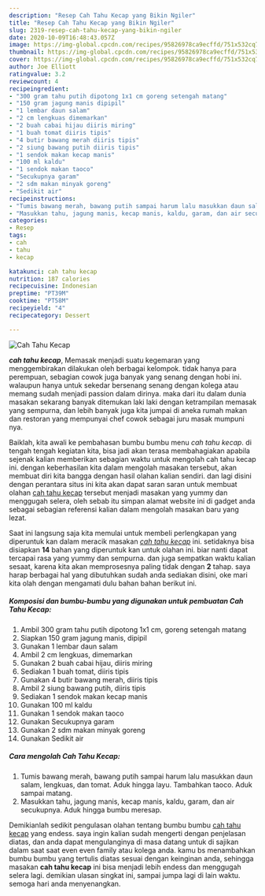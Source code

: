 ```yaml
---
description: "Resep Cah Tahu Kecap yang Bikin Ngiler"
title: "Resep Cah Tahu Kecap yang Bikin Ngiler"
slug: 2319-resep-cah-tahu-kecap-yang-bikin-ngiler
date: 2020-10-09T16:48:43.057Z
image: https://img-global.cpcdn.com/recipes/95826978ca9ecffd/751x532cq70/cah-tahu-kecap-foto-resep-utama.jpg
thumbnail: https://img-global.cpcdn.com/recipes/95826978ca9ecffd/751x532cq70/cah-tahu-kecap-foto-resep-utama.jpg
cover: https://img-global.cpcdn.com/recipes/95826978ca9ecffd/751x532cq70/cah-tahu-kecap-foto-resep-utama.jpg
author: Joe Elliott
ratingvalue: 3.2
reviewcount: 4
recipeingredient:
- "300 gram tahu putih dipotong 1x1 cm goreng setengah matang"
- "150 gram jagung manis dipipil"
- "1 lembar daun salam"
- "2 cm lengkuas dimemarkan"
- "2 buah cabai hijau diiris miring"
- "1 buah tomat diiris tipis"
- "4 butir bawang merah diiris tipis"
- "2 siung bawang putih diiris tipis"
- "1 sendok makan kecap manis"
- "100 ml kaldu"
- "1 sendok makan taoco"
- "Secukupnya garam"
- "2 sdm makan minyak goreng"
- "Sedikit air"
recipeinstructions:
- "Tumis bawang merah, bawang putih sampai harum lalu masukkan daun salam, lengkuas, dan tomat. Aduk hingga layu. Tambahkan taoco. Aduk sampai matang."
- "Masukkan tahu, jagung manis, kecap manis, kaldu, garam, dan air secukupnya. Aduk hingga bumbu meresap."
categories:
- Resep
tags:
- cah
- tahu
- kecap

katakunci: cah tahu kecap 
nutrition: 187 calories
recipecuisine: Indonesian
preptime: "PT39M"
cooktime: "PT58M"
recipeyield: "4"
recipecategory: Dessert

---
```



![Cah Tahu Kecap](https://img-global.cpcdn.com/recipes/95826978ca9ecffd/751x532cq70/cah-tahu-kecap-foto-resep-utama.jpg)

<b><i>cah tahu kecap</i></b>, Memasak menjadi suatu kegemaran yang menggembirakan dilakukan oleh berbagai kelompok. tidak hanya para perempuan, sebagian cowok juga banyak yang senang dengan hobi ini. walaupun hanya untuk sekedar bersenang senang dengan kolega atau memang sudah menjadi passion dalam dirinya. maka dari itu dalam dunia masakan sekarang banyak ditemukan laki laki dengan ketrampilan memasak yang sempurna, dan lebih banyak juga kita jumpai di aneka rumah makan dan restoran yang mempunyai chef cowok sebagai juru masak mumpuni nya.



Baiklah, kita awali ke pembahasan bumbu bumbu menu <i>cah tahu kecap</i>. di tengah tengah kegiatan kita, bisa jadi akan terasa membahagiakan apabila sejenak kalian memberikan sebagian waktu untuk mengolah cah tahu kecap ini. dengan keberhasilan kita dalam mengolah masakan tersebut, akan membuat diri kita bangga dengan hasil olahan kalian sendiri. dan lagi disini dengan perantara situs ini kita akan dapat saran saran untuk membuat olahan <u>cah tahu kecap</u> tersebut menjadi masakan yang yummy dan menggugah selera, oleh sebab itu simpan alamat website ini di gadget anda sebagai sebagian referensi kalian dalam mengolah masakan baru yang lezat.


Saat ini langsung saja kita memulai untuk membeli perlengkapan yang diperuntuk kan dalam meracik masakan <u><i>cah tahu kecap</i></u> ini. setidaknya bisa disiapkan <b>14</b> bahan yang diperuntuk kan untuk olahan ini. biar nanti dapat tercapai rasa yang yummy dan sempurna. dan juga sempatkan waktu kalian sesaat, karena kita akan memprosesnya paling tidak dengan <b>2</b> tahap. saya harap berbagai hal yang dibutuhkan sudah anda sediakan disini, oke mari kita olah dengan mengamati dulu bahan bahan berikut ini.

<!--inarticleads1-->

##### Komposisi dan bumbu-bumbu yang digunakan untuk pembuatan Cah Tahu Kecap:

1. Ambil 300 gram tahu putih dipotong 1x1 cm, goreng setengah matang
1. Siapkan 150 gram jagung manis, dipipil
1. Gunakan 1 lembar daun salam
1. Ambil 2 cm lengkuas, dimemarkan
1. Gunakan 2 buah cabai hijau, diiris miring
1. Sediakan 1 buah tomat, diiris tipis
1. Gunakan 4 butir bawang merah, diiris tipis
1. Ambil 2 siung bawang putih, diiris tipis
1. Sediakan 1 sendok makan kecap manis
1. Gunakan 100 ml kaldu
1. Gunakan 1 sendok makan taoco
1. Gunakan Secukupnya garam
1. Gunakan 2 sdm makan minyak goreng
1. Gunakan Sedikit air




<!--inarticleads2-->

##### Cara mengolah Cah Tahu Kecap:

1. Tumis bawang merah, bawang putih sampai harum lalu masukkan daun salam, lengkuas, dan tomat. Aduk hingga layu. Tambahkan taoco. Aduk sampai matang.
1. Masukkan tahu, jagung manis, kecap manis, kaldu, garam, dan air secukupnya. Aduk hingga bumbu meresap.




Demikianlah sedikit pengulasan olahan tentang bumbu bumbu <u>cah tahu kecap</u> yang endess. saya ingin kalian sudah mengerti dengan penjelasan diatas, dan anda dapat mengulanginya di masa datang untuk di sajikan dalam saat saat even even family atau kolega anda. kamu bs menambahkan bumbu bumbu yang tertulis diatas sesuai dengan keinginan anda, sehingga masakan <b>cah tahu kecap</b> ini bisa menjadi lebih endess dan menggugah selera lagi. demikian ulasan singkat ini, sampai jumpa lagi di lain waktu. semoga hari anda menyenangkan.
